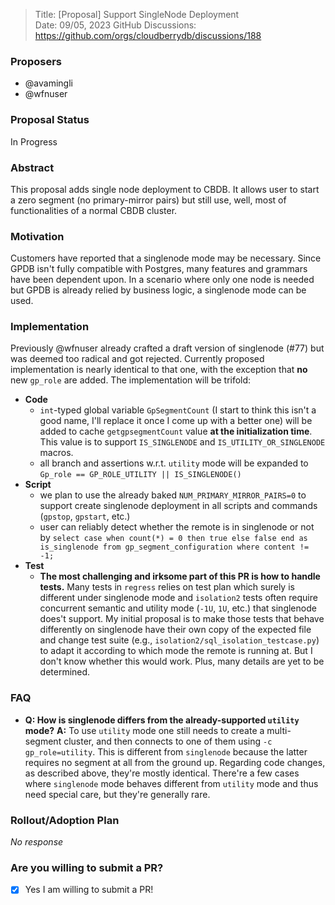 > Title: [Proposal] Support SingleNode Deployment<br>
> Date: 09/05, 2023
> GitHub Discussions: https://github.com/orgs/cloudberrydb/discussions/188

### Proposers

- @avamingli 
- @wfnuser

### Proposal Status

In Progress

### Abstract

This proposal adds single node deployment to CBDB. It allows user to start a zero segment (no primary-mirror pairs) but still use, well, most of functionalities of a normal CBDB cluster.

### Motivation

Customers have reported that a singlenode mode may be necessary. Since GPDB isn't fully compatible with Postgres, many features and grammars have been dependent upon. In a scenario where only one node is needed but GPDB is already relied by business logic, a singlenode mode can be used.

### Implementation

Previously @wfnuser already crafted a draft version of singlenode (#77) but was deemed too radical and got rejected. Currently proposed implementation is nearly identical to that one, with the exception that **no** new `gp_role` are added. The implementation will be trifold:
- **Code**
  - `int`-typed global variable `GpSegmentCount` (I start to think this isn't a good name, I'll replace it once I come up with a better one) will be added to cache `getgpsegmentCount` value **at the initialization time**. This value is to support `IS_SINGLENODE` and `IS_UTILITY_OR_SINGLENODE` macros.
  - all branch and assertions w.r.t. `utility` mode will be expanded to `Gp_role == GP_ROLE_UTILITY || IS_SINGLENODE()`
 - **Script**
   - we plan to use the already baked `NUM_PRIMARY_MIRROR_PAIRS=0` to support create singlenode deployment in all scripts and commands (`gpstop`, `gpstart`, etc.)
   - user can reliably detect whether the remote is in singlenode or not by `select case when count(*) = 0 then true else false end as is_singlenode from gp_segment_configuration where content != -1;`
 - **Test**
   - **The most challenging and irksome part of this PR is how to handle tests.** Many tests in `regress` relies on test plan which surely is different under singlenode mode and `isolation2` tests often require concurrent semantic and utility mode (`-1U`, `1U`, etc.) that singlenode does't support. My initial proposal is to make those tests that behave differently on singlenode have their own copy of the expected file and change test suite (e.g., `isolation2/sql_isolation_testcase.py`) to adapt it according to which mode the remote is running at. But I don't know whether this would work. Plus, many details are yet to be determined.

### FAQ
- **Q: How is singlenode differs from the already-supported `utility` mode?**
  **A:** To use `utility` mode one still needs to create a multi-segment cluster, and then connects to one of them using `-c gp_role=utility`. This is different from `singlenode` because the latter requires no segment at all from the ground up. Regarding code changes, as described above, they're mostly identical. There're a few cases where `singlenode` mode behaves different from `utility` mode and thus need special care, but they're generally rare.

### Rollout/Adoption Plan

_No response_

### Are you willing to submit a PR?

- [X] Yes I am willing to submit a PR!